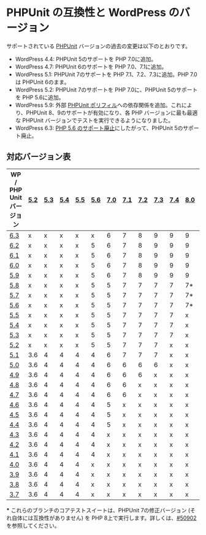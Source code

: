<!--
# PHPUnit Compatibility and WordPress Versions
-->
# PHPUnit の互換性と WordPress のバージョン

<!--
Changes to supported [PHPUnit](https://phpunit.de/index.html) versions have been as followed:
-->
サポートされている [PHPUnit](https://phpunit.de/index.html) バージョンの過去の変更は以下のとおりです。

<!--
*   In WordPress 4.4: Added support for PHPUnit 5 was added on PHP 7.0.
*   In WordPress 4.7: Added support for PHPUnit 6 on PHP 7.0 and 7.1.
*   In WordPress 5.1: Added support for PHPUnit 7 on PHP 7.1, 7.2, and 7.3. PHP 7.0 remains at PHPUnit 6.
*   In WordPress 5.2: Added support for PHPUnit 7 on PHP 7.0, and PHPUnit 5 on PHP 5.6.
*   In WordPress 5.9: Added a dependency on the external [PHPUnit Polyfills](https://github.com/Yoast/PHPUnit-Polyfills/), which enabled support for PHPUnit 8 and 9, making it so the tests can now run on the most appropriate PHPUnit version for each PHP version.
*   In WordPress 6.3: [Dropped support for PHP 5.6](https://make.wordpress.org/core/2023/07/05/dropping-support-for-php-5/) and thus PHPUnit 5.
-->
*   WordPress 4.4: PHPUnit 5のサポートを PHP 7.0に追加。
*   WordPress 4.7: PHPUnit 6のサポートを PHP 7.0、7.1に追加。
*   WordPress 5.1: PHPUnit 7のサポートを PHP 7.1、7.2、7.3に追加。PHP 7.0は PHPUnit 6のまま。
*   WordPress 5.2: PHPUnit 7のサポートを PHP 7.0に、PHPUnit 5のサポートを PHP 5.6に追加。
*   WordPress 5.9: 外部 [PHPUnit ポリフィル](https://github.com/Yoast/PHPUnit-Polyfills/)への依存関係を追加。これにより、PHPUnit 8、9のサポートが有効になり、各 PHP バージョンに最も最適な PHPUnit バージョンでテストを実行できるようになりました。
*   WordPress 6.3: [PHP 5.6 のサポート廃止](https://make.wordpress.org/core/2023/07/05/dropping-support-for-php-5/)にしたがって、PHPUnit 5のサポート廃止。

<!--
## Supported Version Chart
-->
## 対応バージョン表

<!--
| WP | PHP Unit Version | [5.2](https://www.php.net/archive/2006.php) | [5.3](https://www.php.net/archive/2009.php#id2009-06-30-1) | [5.4](https://www.php.net/archive/2012.php#id2012-03-01-1) | [5.5](https://www.php.net/archive/2013.php#id2013-06-20-1) | [5.6](https://www.php.net/archive/2014.php#id2014-08-28-1) | [7.0](https://www.php.net/archive/2015.php#id2015-12-03-1) | [7.1](https://www.php.net/archive/2016.php#id2016-12-01-3) | [7.2](https://www.php.net/archive/2017.php#id2017-11-30-1) | [7.3](https://www.php.net/archive/2018.php#id2018-12-06-1) | [7.4](https://www.php.net/archive/2019.php#2019-11-28-1) | [8.0](https://www.php.net/archive/2020.php#2020-11-26-3) | [8.1](https://www.php.net/archive/2021.php#2021-11-25-1) | [8.2](https://www.php.net/archive/2022.php#2022-12-08-1) |
| --- | --- | --- | --- | --- | --- | --- | --- | --- | --- | --- | --- | --- | --- |
| [6.3](https://wordpress.org/news/2023/08/lionel/) | x | x | x | x | x | 6 | 7 | 8 | 9 | 9 | 9 | 9 | 9 |
| [6.2](https://wordpress.org/news/2023/03/dolphy/) | x | x | x | x | 5 | 6 | 7 | 8 | 9 | 9 | 9 | 9 | 9 |
| [6.1](https://wordpress.org/news/2022/11/misha/) | x | x | x | x | 5 | 6 | 7 | 8 | 9 | 9 | 9 | 9 | 9 |
| [6.0](https://wordpress.org/news/2022/05/arturo/) | x | x | x | x | 5 | 6 | 7 | 8 | 9 | 9 | 9 | 9 | x |
| [5.9](https://wordpress.org/news/2022/01/josephine/) | x | x | x | x | 5 | 6 | 7 | 8 | 9 | 9 | 9 | 9 | x |
| [5.8](https://wordpress.org/news/2021/07/tatum/) | x | x | x | x | 5 | 5 | 7 | 7 | 7 | 7 | 7\* | x | x |
| [5.7](https://wordpress.org/news/2021/03/esperanza/) | x | x | x | x | 5 | 5 | 7 | 7 | 7 | 7 | 7\* | x | x |
| [5.6](https://wordpress.org/news/2020/12/simone/) | x | x | x | x | 5 | 5 | 7 | 7 | 7 | 7 | 7\* | x | x |
| [5.5](https://wordpress.org/news/2020/08/wordpress-5-5-eckstine/) | x | x | x | x | 5 | 5 | 7 | 7 | 7 | 7 | x | x | x |
| [5.4](https://wordpress.org/news/2020/03/adderley/) | x | x | x | x | 5 | 5 | 7 | 7 | 7 | 7 | x | x | x |
| [5.3](https://wordpress.org/news/2019/11/kirk/) | x | x | x | x | 5 | 5 | 7 | 7 | 7 | 7 | x | x | x |
| [5.2](https://wordpress.org/news/2019/05/jaco/) | x | x | x | x | 5 | 5 | 7 | 7 | 7 | x | x | x | x |
| [5.1](https://wordpress.org/news/2019/02/betty/) | 3.6 | 4 | 4 | 4 | 4 | 6 | 7 | 7 | 7 | x | x | x | x |
| [5.0](https://wordpress.org/news/2018/12/bebo/) | 3.6 | 4 | 4 | 4 | 4 | 6 | 6 | 6 | 6 | x | x | x | x |
| [4.9](https://wordpress.org/news/2017/11/tipton/) | 3.6 | 4 | 4 | 4 | 4 | 6 | 6 | 6 | x | x | x | x | x |
| [4.8](https://wordpress.org/news/2017/06/evans/) | 3.6 | 4 | 4 | 4 | 4 | 6 | 6 | x | x | x | x | x | x |
| [4.7](https://wordpress.org/news/2016/12/vaughan/) | 3.6 | 4 | 4 | 4 | 4 | 6 | 6 | x | x | x | x | x | x |
| [4.6](https://wordpress.org/news/2016/08/pepper/) | 3.6 | 4 | 4 | 4 | 4 | 5 | x | x | x | x | x | x | x |
| [4.5](https://wordpress.org/news/2016/04/coleman/) | 3.6 | 4 | 4 | 4 | 4 | 5 | x | x | x | x | x | x | x |
| [4.4](https://wordpress.org/news/2015/12/clifford/) | 3.6 | 4 | 4 | 4 | 4 | 5 | x | x | x | x | x | x | x |
| [4.3](https://wordpress.org/news/2015/08/billie/) | 3.6 | 4 | 4 | 4 | 4 | x | x | x | x | x | x | x | x |
| [4.2](https://wordpress.org/news/2015/04/powell/) | 3.6 | 4 | 4 | 4 | 4 | x | x | x | x | x | x | x | x |
| [4.1](https://wordpress.org/news/2014/12/dinah/) | 3.6 | 4 | 4 | 4 | 4 | x | x | x | x | x | x | x | x |
| [4.0](https://wordpress.org/news/2014/09/benny/) | 3.6 | 4 | 4 | 4 | x | x | x | x | x | x | x | x | x |
| [3.9](https://wordpress.org/news/2014/04/smith/) | 3.6 | 4 | 4 | 4 | x | x | x | x | x | x | x | x | x |
| [3.8](https://wordpress.org/news/2013/12/parker/) | 3.6 | 4 | 4 | 4 | x | x | x | x | x | x | x | x | x |
| [3.7](https://wordpress.org/news/2013/10/basie/) | 3.6 | 4 | 4 | 4 | x | x | x | x | x | x | x | x | x |
-->
| WP / PHP Unit バージョン | [5.2](https://www.php.net/archive/2006.php) | [5.3](https://www.php.net/archive/2009.php#id2009-06-30-1) | [5.4](https://www.php.net/archive/2012.php#id2012-03-01-1) | [5.5](https://www.php.net/archive/2013.php#id2013-06-20-1) | [5.6](https://www.php.net/archive/2014.php#id2014-08-28-1) | [7.0](https://www.php.net/archive/2015.php#id2015-12-03-1) | [7.1](https://www.php.net/archive/2016.php#id2016-12-01-3) | [7.2](https://www.php.net/archive/2017.php#id2017-11-30-1) | [7.3](https://www.php.net/archive/2018.php#id2018-12-06-1) | [7.4](https://www.php.net/archive/2019.php#2019-11-28-1) | [8.0](https://www.php.net/archive/2020.php#2020-11-26-3) | [8.1](https://www.php.net/archive/2021.php#2021-11-25-1) | [8.2](https://www.php.net/archive/2022.php#2022-12-08-1) |
| --- | --- | --- | --- | --- | --- | --- | --- | --- | --- | --- | --- | --- | --- |
| [6.3](https://wordpress.org/news/2023/08/lionel/) | x | x | x | x | x | 6 | 7 | 8 | 9 | 9 | 9 | 9 | 9 |
| [6.2](https://wordpress.org/news/2023/03/dolphy/) | x | x | x | x | 5 | 6 | 7 | 8 | 9 | 9 | 9 | 9 | 9 |
| [6.1](https://wordpress.org/news/2022/11/misha/) | x | x | x | x | 5 | 6 | 7 | 8 | 9 | 9 | 9 | 9 | 9 |
| [6.0](https://wordpress.org/news/2022/05/arturo/) | x | x | x | x | 5 | 6 | 7 | 8 | 9 | 9 | 9 | 9 | x |
| [5.9](https://wordpress.org/news/2022/01/josephine/) | x | x | x | x | 5 | 6 | 7 | 8 | 9 | 9 | 9 | 9 | x |
| [5.8](https://wordpress.org/news/2021/07/tatum/) | x | x | x | x | 5 | 5 | 7 | 7 | 7 | 7 | 7\* | x | x |
| [5.7](https://wordpress.org/news/2021/03/esperanza/) | x | x | x | x | 5 | 5 | 7 | 7 | 7 | 7 | 7\* | x | x |
| [5.6](https://wordpress.org/news/2020/12/simone/) | x | x | x | x | 5 | 5 | 7 | 7 | 7 | 7 | 7\* | x | x |
| [5.5](https://wordpress.org/news/2020/08/wordpress-5-5-eckstine/) | x | x | x | x | 5 | 5 | 7 | 7 | 7 | 7 | x | x | x |
| [5.4](https://wordpress.org/news/2020/03/adderley/) | x | x | x | x | 5 | 5 | 7 | 7 | 7 | 7 | x | x | x |
| [5.3](https://wordpress.org/news/2019/11/kirk/) | x | x | x | x | 5 | 5 | 7 | 7 | 7 | 7 | x | x | x |
| [5.2](https://wordpress.org/news/2019/05/jaco/) | x | x | x | x | 5 | 5 | 7 | 7 | 7 | x | x | x | x |
| [5.1](https://wordpress.org/news/2019/02/betty/) | 3.6 | 4 | 4 | 4 | 4 | 6 | 7 | 7 | 7 | x | x | x | x |
| [5.0](https://wordpress.org/news/2018/12/bebo/) | 3.6 | 4 | 4 | 4 | 4 | 6 | 6 | 6 | 6 | x | x | x | x |
| [4.9](https://wordpress.org/news/2017/11/tipton/) | 3.6 | 4 | 4 | 4 | 4 | 6 | 6 | 6 | x | x | x | x | x |
| [4.8](https://wordpress.org/news/2017/06/evans/) | 3.6 | 4 | 4 | 4 | 4 | 6 | 6 | x | x | x | x | x | x |
| [4.7](https://wordpress.org/news/2016/12/vaughan/) | 3.6 | 4 | 4 | 4 | 4 | 6 | 6 | x | x | x | x | x | x |
| [4.6](https://wordpress.org/news/2016/08/pepper/) | 3.6 | 4 | 4 | 4 | 4 | 5 | x | x | x | x | x | x | x |
| [4.5](https://wordpress.org/news/2016/04/coleman/) | 3.6 | 4 | 4 | 4 | 4 | 5 | x | x | x | x | x | x | x |
| [4.4](https://wordpress.org/news/2015/12/clifford/) | 3.6 | 4 | 4 | 4 | 4 | 5 | x | x | x | x | x | x | x |
| [4.3](https://wordpress.org/news/2015/08/billie/) | 3.6 | 4 | 4 | 4 | 4 | x | x | x | x | x | x | x | x |
| [4.2](https://wordpress.org/news/2015/04/powell/) | 3.6 | 4 | 4 | 4 | 4 | x | x | x | x | x | x | x | x |
| [4.1](https://wordpress.org/news/2014/12/dinah/) | 3.6 | 4 | 4 | 4 | 4 | x | x | x | x | x | x | x | x |
| [4.0](https://wordpress.org/news/2014/09/benny/) | 3.6 | 4 | 4 | 4 | x | x | x | x | x | x | x | x | x |
| [3.9](https://wordpress.org/news/2014/04/smith/) | 3.6 | 4 | 4 | 4 | x | x | x | x | x | x | x | x | x |
| [3.8](https://wordpress.org/news/2013/12/parker/) | 3.6 | 4 | 4 | 4 | x | x | x | x | x | x | x | x | x |
| [3.7](https://wordpress.org/news/2013/10/basie/) | 3.6 | 4 | 4 | 4 | x | x | x | x | x | x | x | x | x |

<!--
**\*** The core test suite in these branches runs a modified version of PHPUnit 7 (which on its own is not compatible) on PHP 8. See [#50902](https://core.trac.wordpress.org/ticket/50902) for more information.
-->
**\*** これらのブランチのコアテストスイートは、PHPUnit 7の修正バージョン (それ自体には互換性がありません) を PHP 8上で実行します。詳しくは、[#50902](https://core.trac.wordpress.org/ticket/50902) を参照してください。
